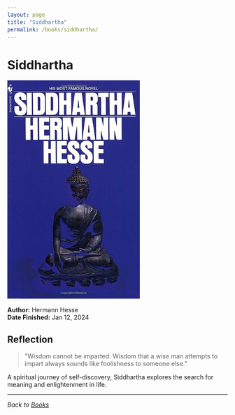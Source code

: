 ```yaml
---
layout: page
title: "Siddhartha"
permalink: /books/siddhartha/
---
```


# Siddhartha

![Siddhartha cover](/assets/assets/images/books/siddhartha.jpg)

**Author:** Hermann Hesse  
**Date Finished:** Jan 12, 2024

## Reflection

> "Wisdom cannot be imparted. Wisdom that a wise man attempts to impart always sounds like foolishness to someone else."

A spiritual journey of self-discovery, Siddhartha explores the search for meaning and enlightenment in life.

---

*Back to [Books](/books)* 
